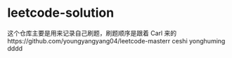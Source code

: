 # leetcode-solution

这个仓库主要是用来记录自己刷题，刷题顺序是跟着 Carl 来的https://github.com/youngyangyang04/leetcode-masterr
ceshi
yonghuming
dddd
